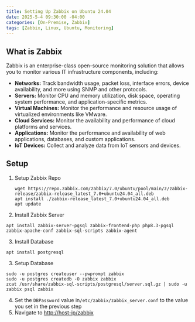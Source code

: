 ```yaml
---
title: Setting Up Zabbix on Ubuntu 24.04 
date: 2025-5-4 09:30:00 -04:00 
categories: [On-Premise, Zabbix]
tags: [Zabbix, Linux, Ubuntu, Monitoring]
---
```


## What is Zabbix

Zabbix is an enterprise-class open-source monitoring solution that allows you to monitor various IT infrastructure components, including:

*   **Networks:** Track bandwidth usage, packet loss, interface errors, device availability, and more using SNMP and other protocols.
*   **Servers:** Monitor CPU and memory utilization, disk space, operating system performance, and application-specific metrics.
*   **Virtual Machines:** Monitor the performance and resource usage of virtualized environments like VMware.
*   **Cloud Services:** Monitor the availability and performance of cloud platforms and services.
*   **Applications:** Monitor the performance and availability of web applications, databases, and custom applications.
*   **IoT Devices:** Collect and analyze data from IoT sensors and devices.

## Setup

1.  Setup Zabbix Repo
    
    ```
    wget https://repo.zabbix.com/zabbix/7.0/ubuntu/pool/main/z/zabbix-release/zabbix-release_latest_7.0+ubuntu24.04_all.deb
    apt install ./zabbix-release_latest_7.0+ubuntu24.04_all.deb
    apt update
    ```
2.  Install Zabbix Server

```
apt install zabbix-server-pgsql zabbix-frontend-php php8.3-pgsql zabbix-apache-conf zabbix-sql-scripts zabbix-agent
```

3.  Install Database

```
apt install postgresql
```

3.  Setup Database

```
sudo -u postgres createuser --pwprompt zabbix
sudo -u postgres createdb -O zabbix zabbix
zcat /usr/share/zabbix-sql-scripts/postgresql/server.sql.gz | sudo -u zabbix psql zabbix
```

4.  Set the `DBPassword` value in`/etc/zabbix/zabbix_server.conf` to the value you set in the previous step
5.  Navigate to [http://host-ip/zabbix](http://host-ip/zabbix)